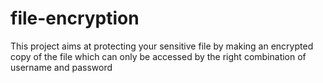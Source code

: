 # file-encryption
This project aims at protecting your sensitive file by making an encrypted copy of the file which can only be accessed by the right combination of username and password
